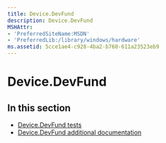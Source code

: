 ```yaml
---
title: Device.DevFund
description: Device.DevFund
MSHAttr:
- 'PreferredSiteName:MSDN'
- 'PreferredLib:/library/windows/hardware'
ms.assetid: 5cce1ae4-c928-4ba2-b760-611a23523eb9
---
```


# Device.DevFund


## <span id="in_this_section"></span>In this section


-   [Device.DevFund tests](device-devfund-tests.md)
-   [Device.DevFund additional documentation](device-devfund-additional-documentation.md)

 

 






